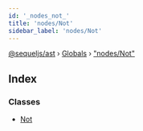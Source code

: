 ```yaml
---
id: '_nodes_not_'
title: 'nodes/Not'
sidebar_label: 'nodes/Not'
---
```


[@sequeljs/ast](../index.md) › [Globals](../globals.md) ›
["nodes/Not"](_nodes_not_.md)

## Index

### Classes

- [Not](../classes/_nodes_not_.not.md)
